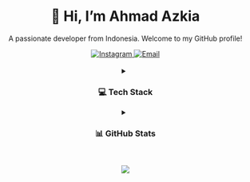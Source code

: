 <div align="center">
  
  <h1>👋 Hi, I’m Ahmad Azkia</h1>
  <p>A passionate developer from Indonesia. Welcome to my GitHub profile!</p>

</div>

<div align="center">
  
  <a href="https://instagram.com/ahmad_azkia">
    <img src="https://img.shields.io/badge/Instagram-%23E4405F.svg?style=for-the-badge&logo=Instagram&logoColor=white" alt="Instagram"/>
  </a>
  <a href="mailto:ahmadazkia5@gmail.com">
    <img src="https://img.shields.io/badge/Email-D14836?style=for-the-badge&logo=gmail&logoColor=white" alt="Email"/>
  </a>
  
</div>

<br/>

<details align="center">
  <summary><h3>💻 Tech Stack</h3></summary>
  <p align="center">
    <img src="https://img.shields.io/badge/javascript-%23323330.svg?style=for-the-badge&logo=javascript&logoColor=%23F7DF1E" alt="JavaScript"/>
    <img src="https://img.shields.io/badge/typescript-%23007ACC.svg?style=for-the-badge&logo=typescript&logoColor=white" alt="TypeScript"/>
    <img src="https://img.shields.io/badge/php-%23777BB4.svg?style=for-the-badge&logo=php&logoColor=white" alt="PHP"/>
    <img src="https://img.shields.io/badge/kotlin-%237F52FF.svg?style=for-the-badge&logo=kotlin&logoColor=white" alt="Kotlin"/>
    <img src="https://img.shields.io/badge/Next-black?style=for-the-badge&logo=next.js&logoColor=white" alt="Next JS"/>
    <img src="https://img.shields.io/badge/node.js-6DA55F?style=for-the-badge&logo=node.js&logoColor=white" alt="NodeJS"/>
    <img src="https://img.shields.io/badge/laravel-%23FF2D20.svg?style=for-the-badge&logo=laravel&logoColor=white" alt="Laravel"/>
    <img src="https://img.shields.io/badge/Canva-%2300C4CC.svg?style=for-the-badge&logo=Canva&logoColor=white" alt="Canva"/>
  </p>
</details>

<details align="center">
  <summary><h3>📊 GitHub Stats</h3></summary>
  <p align="center">
    <img src="https://github-readme-stats.vercel.app/api?username=AhmadAzkia&theme=tokyonight&hide_border=false&include_all_commits=false&count_private=false" alt="AhmadAzkia's GitHub Stats"/>
    <br/>
    <img src="https://nirzak-streak-stats.vercel.app/?user=AhmadAzkia&theme=tokyonight&hide_border=false" alt="AhmadAzkia's Streak Stats"/>
    <br/>
    <img src="https://github-readme-stats.vercel.app/api/top-langs/?username=AhmadAzkia&theme=tokyonight&hide_border=false&include_all_commits=false&count_private=false&layout=compact" alt="AhmadAzkia's Top Languages"/>
  </p>
</details>

<br/>

<div align="center">

[![](https://visitcount.itsvg.in/api?id=AhmadAzkia&icon=0&color=0)](https://visitcount.itsvg.in)

</div>
